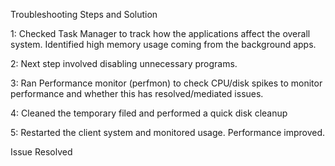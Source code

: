 Troubleshooting Steps and Solution

1: Checked Task Manager to track how the applications affect the overall system. Identified high memory usage coming from the background apps.

2: Next step involved disabling unnecessary programs.

3: Ran Performance monitor (perfmon) to check CPU/disk spikes to monitor performance and whether this has resolved/mediated issues.

4: Cleaned the temporary filed and performed a quick disk cleanup

5: Restarted the client system and monitored usage. Performance improved.

Issue Resolved
